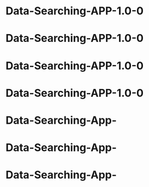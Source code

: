 # Data-Searching-APP-1.0-0
# Data-Searching-APP-1.0-0
# Data-Searching-APP-1.0-0
# Data-Searching-APP-1.0-0
# Data-Searching-App-
# Data-Searching-App-
# Data-Searching-App-
